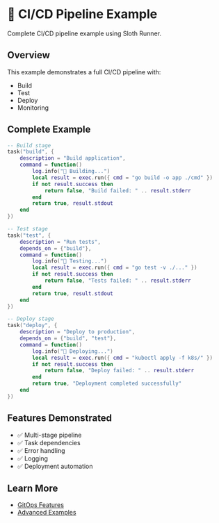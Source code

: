 # 🔄 CI/CD Pipeline Example

Complete CI/CD pipeline example using Sloth Runner.

## Overview

This example demonstrates a full CI/CD pipeline with:
- Build
- Test
- Deploy
- Monitoring

## Complete Example

```lua
-- Build stage
task("build", {
    description = "Build application",
    command = function()
        log.info("🔨 Building...")
        local result = exec.run({ cmd = "go build -o app ./cmd" })
        if not result.success then
            return false, "Build failed: " .. result.stderr
        end
        return true, result.stdout
    end
})

-- Test stage
task("test", {
    description = "Run tests",
    depends_on = {"build"},
    command = function()
        log.info("🧪 Testing...")
        local result = exec.run({ cmd = "go test -v ./..." })
        if not result.success then
            return false, "Tests failed: " .. result.stderr
        end
        return true, result.stdout
    end
})

-- Deploy stage
task("deploy", {
    description = "Deploy to production",
    depends_on = {"build", "test"},
    command = function()
        log.info("🚀 Deploying...")
        local result = exec.run({ cmd = "kubectl apply -f k8s/" })
        if not result.success then
            return false, "Deploy failed: " .. result.stderr
        end
        return true, "Deployment completed successfully"
    end
})
```

## Features Demonstrated

- ✅ Multi-stage pipeline
- ✅ Task dependencies
- ✅ Error handling
- ✅ Logging
- ✅ Deployment automation

## Learn More

- [GitOps Features](../gitops-features.md)
- [Advanced Examples](../advanced-examples.md)
